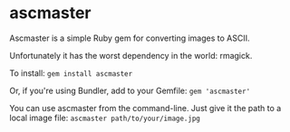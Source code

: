 ascmaster
=========

Ascmaster is a simple Ruby gem for converting images to ASCII.

Unfortunately it has the worst dependency in the world: rmagick.

To install: ````gem install ascmaster````

Or, if you're using Bundler, add to your Gemfile: ````gem 'ascmaster'````

You can use ascmaster from the command-line.  Just give it the path to a local image file:
````ascmaster path/to/your/image.jpg````


